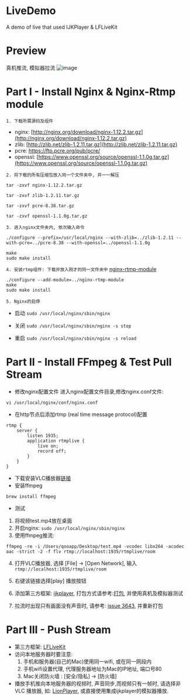 # LiveDemo
A demo of live that used IJKPlayer &amp; LFLiveKit

# Preview
真机推流, 模拟器拉流
![image](https://github.com/zhiyuanFan/LiveDemo/raw/master/screenshot.gif)

# Part I - Install Nginx & Nginx-Rtmp module 

`1. 下载所需源码及组件`
*   nginx: [http://nginx.org/download/nginx-1.12.2.tar.gz](http://nginx.org/download/nginx-1.12.2.tar.gz)
*   zlib: [http://zlib.net/zlib-1.2.11.tar.gz](http://zlib.net/zlib-1.2.11.tar.gz)
*   pcre: https://ftp.pcre.org/pub/pcre/
*   openssl: [https://www.openssl.org/source/openssl-1.1.0g.tar.gz](https://www.openssl.org/source/openssl-1.1.0g.tar.gz)

`2. 将下载的所有压缩包放入同一个文件夹中, 并一一解压`
```
tar -zxvf nginx-1.12.2.tar.gz

tar -zxvf zlib-1.2.11.tar.gz

tar -zxvf pcre-8.38.tar.gz

tar -zxvf openssl-1.1.0g.tar.gz
```
`3. 进入nginx文件夹内, 依次输入命令`
```
./configure --prefix=/usr/local/nginx --with-zlib=../zlib-1.2.11 --with-pcre=../pcre-8.38 --with-openssl=../openssl-1.1.0g
```
```
make
sudo make install
```

`4. 安装rtmp组件: 下载并放入刚才的同一文件夹中`
 [nginx-rtmp-module](https://github.com/arut/nginx-rtmp-module)
```
./configure --add-module=../nginx-rtmp-module
make
sudo make install
```
`5. Nginx的启停`

* 启动
`sudo /usr/local/nginx/sbin/nginx`

* 关闭
`sudo /usr/local/nginx/sbin/nginx -s stop`

* 重启
`sudo /usr/local/nginx/sbin/nginx -s reload`

# Part II - Install FFmpeg & Test Pull Stream
*  修改nginx配置文件
进入nginx配置文件目录,修改nginx.conf文件:
```
vi /usr/local/nginx/conf/nginx.conf
```
* 在http节点后添加rtmp (real time message protocol)配置
```
rtmp {
    server {
        listen 1935;
        application rtmplive {
            live on;
            record off;
        }
    }
}
```

* 下载安装VLC播放器[链接](https://www.videolan.org/vlc/)
* 安装ffmpeg
```
brew install ffmpeg
```
* 测试
1. 将视频test.mp4放在桌面
2. 开启nginx: `sudo /usr/local/nginx/sbin/nginx`
3. 使用ffmpeg推流:
```
ffmpeg -re -i /Users/qooapp/Desktop/test.mp4 -vcodec libx264 -acodec aac -strict -2 -f flv rtmp://localhost:1935/rtmplive/room
```
4. 打开VLC播放器, 选择 [File] -> [Open Network], 输入`rtmp://localhost:1935/rtmplive/room`

5. 右键该链接选择[play] 播放按钮

6. 添加第三方框架: [ijkplayer](https://github.com/Bilibili/ijkplayer), 打包方式请参考:[打包](https://www.jianshu.com/p/1f06b27b3ac0), 并使用真机及模拟器测试
7. 拉流时出现只有画面没有声音时, 请参考: [issue 3643](https://github.com/Bilibili/ijkplayer/issues/3643), 并重新打包


# Part III - Push Stream 
* 第三方框架: [LFLiveKit](https://github.com/LaiFengiOS/LFLiveKit)
* 访问本地服务器时要注意: 
  1. 手机和服务器(自己的Mac)使用同一wifi, 或在同一网段内
  2. 手机wifi设置代理, 代理服务器地址为Mac的IP地址, 端口号80
  3. Mac关闭防火墙 : [安全/隐私] -> [防火墙] 
* 播放手机推向本地服务器的视频时, 声音同步,而视频只有一帧时, 请选择非VLC 播放器, 如: [LionPlayer](http://lionplayer.com/cn/index.php/zh/), 或直接使用集成ijkplayer的模拟器播放.

